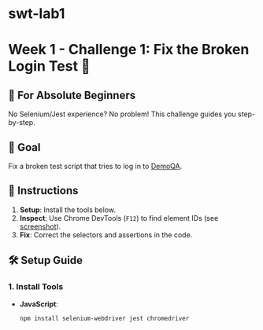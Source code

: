 # swt-lab1

# Week 1 - Challenge 1: Fix the Broken Login Test 🔧

## 🌟 **For Absolute Beginners**  
No Selenium/Jest experience? No problem! This challenge guides you step-by-step.  

## 🎯 **Goal**  
Fix a broken test script that tries to log in to [DemoQA](https://demoqa.com/login).  

## 📜 **Instructions**  
1. **Setup**: Install the tools below.  
2. **Inspect**: Use Chrome DevTools (`F12`) to find element IDs (see [screenshot](assets/element-inspection.png)).  
3. **Fix**: Correct the selectors and assertions in the code.  

## 🛠 **Setup Guide**  
### **1. Install Tools**  
- **JavaScript**:  
  ```bash
  npm install selenium-webdriver jest chromedriver

